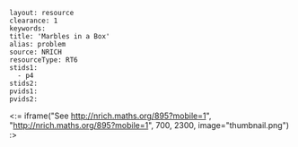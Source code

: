 ````
layout: resource
clearance: 1
keywords:
title: 'Marbles in a Box'
alias: problem
source: NRICH
resourceType: RT6
stids1: 
  - p4
stids2:
pvids1:
pvids2:

````

<:= iframe("See http://nrich.maths.org/895?mobile=1", "http://nrich.maths.org/895?mobile=1", 700, 2300, image="thumbnail.png") :>

